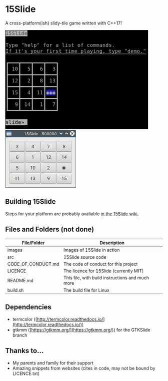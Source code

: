 # 15Slide
A cross-platform(ish) slidy-tile game written with C++17!

<img src="https://raw.githubusercontent.com/JZJisawesome/15Slide/master/images/15Slide_terminal.png" alt="CommandUI 15Slide"/><img src="https://raw.githubusercontent.com/JZJisawesome/15Slide/master/images/GTKSlide.png" alt="GTKSlide"/>
## Building 15Slide
Steps for your platform are probably avaliable [in the 15Slide wiki.](https://github.com/JZJisawesome/15Slide/wiki/Building-15Slide "Building 15Slide")
## Files and Folders (not done)
File/Folder|Description
-----------|-----------
images|Images of 15Slide in action
src|15Slide source code
CODE_OF_CONDUCT.md|The code of conduct for this project
LICENCE|The licence for 15Slide (currently MIT)
README.md|This file, with build instructions and much more
build.sh|The build file for Linux
## Dependencies
* termcolor ([http://termcolor.readthedocs.io/](http://termcolor.readthedocs.io/))
* gtkmm ([https://gtkmm.org/](https://gtkmm.org/)) for the GTKSlide branch
## Thanks to...
* My parents and family for their support
* Amazing snippets from websites (cites in code, may not be bound by LICENCE.txt)
